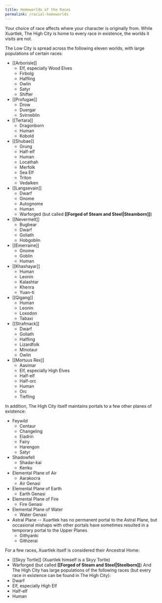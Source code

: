 ```yaml
---
title: Homeworlds of the Races
permalink: /racial-homeworlds
---
```


Your choice of race affects where your character is originally from. While Xuartlek, The High City is home to every race in existence, the worlds it visits are not.

The Low City is spread across the following eleven worlds, with large populations of certain races:

- [[Arborisle]]
	- Elf, especially Wood Elves
	- Firbolg
	- Halfling
	- Owlin
	- Satyr
	- Shifter
- [[Profugae]]
	- Drow
	- Duergar
	- Svirneblin
- [[Tertara]]
	- Dragonborn
	- Human
	- Kobold
- [[Shubae]]
	- Grung
	- Half-elf
	- Human
	- Locathah
	- Merfolk
	- Sea Elf
	- Triton
	- Vedalken
- [[Langsevain]]
	- Dwarf
	- Gnome
	- Autognome
	- Human
	- Warforged (but called **[[Forged of Steam and Steel|Steamborn]]**)
- [[Nevermelt]]
	- Bugbear
	- Dwarf
	- Goliath
	- Hobgoblin
- [[Emerraine]]
	- Gnome
	- Goblin
	- Human
- [[Khashayar]]
	- Human
	- Leonin
	- Kalashtar
	- Khenra
	- Yuan-ti
- [[Qigang]]
	- Human
	- Leonin
	- Loxodon
	- Tabaxi
- [[Strafmack]]
	- Dwarf
	- Goliath
	- Halfling
	- Lizardfolk
	- Minotaur
	- Owlin
- [[Mortuus Rex]]
	- Aasimar
	- Elf, especially High Elves
	- Half-elf
	- Half-orc
	- Human
	- Orc
	- Tiefling

In addition, The High City itself maintains portals to a few other planes of existence:
- Feywild
	- Centaur
	- Changeling
	- Eladrin
	- Fairy
	- Harengon
	- Satyr
- Shadowfell
	- Shadar-kai
	- Kenku
- Elemental Plane of Air
	- Aarakocra
	- Air Genasi
- Elemental Plane of Earth
	- Earth Genasi
- Elemental Plane of Fire
	- Fire Genasi
- Elemental Plane of Water
	- Water Genasi
- Astral Plane -- Xuartlek has no permanent portal to the Astral Plane, but occasional mishaps with other portals have sometimes resulted in a temporary portal to the Upper Planes
	- Githyanki
	- Githzerai

For a few races, Xuartlek itself is considered their Ancestral Home:
- [[Skyy Tortle]] (Xuartlek himself is a Skyy Tortle)
- Warforged (but called **[[Forged of Steam and Steel|Steelborn]]**)
And The High City has large populations of the following races (but every race in existence can be found in The High City):
- Dwarf
- Elf, especially High Elf
- Half-elf
- Human
